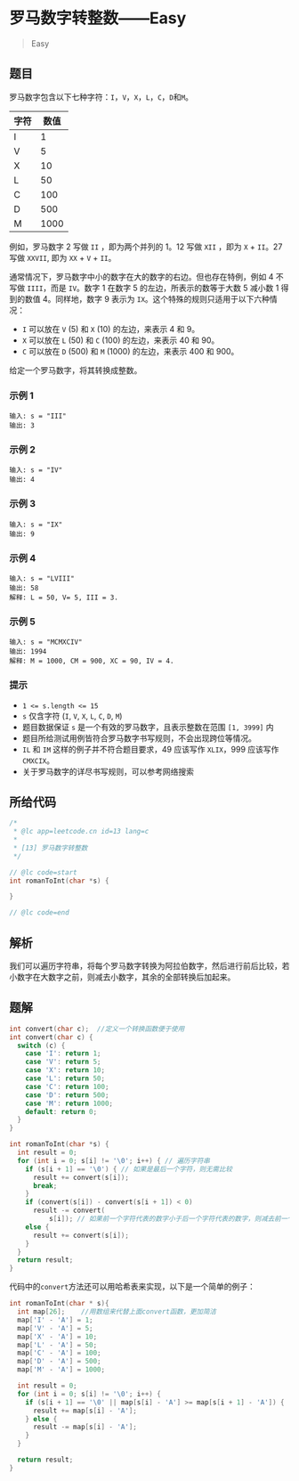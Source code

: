 # 罗马数字转整数——Easy

> Easy

## 题目

罗马数字包含以下七种字符：`I`，`V`，`X`，`L`，`C`，`D`和`M`。

| 字符 | 数值 |
| ---- | ---- |
| I    | 1    |
| V    | 5    |
| X    | 10   |
| L    | 50   |
| C    | 100  |
| D    | 500  |
| M    | 1000 |

例如，罗马数字 2 写做 `II` ，即为两个并列的 1。12 写做 `XII` ，即为 `X` + `II`。27 写做 `XXVII`, 即为 `XX` + `V` + `II`。

通常情况下，罗马数字中小的数字在大的数字的右边。但也存在特例，例如 4 不写做 `IIII`，而是 `IV`。数字 1 在数字 5 的左边，所表示的数等于大数 5 减小数 1 得到的数值 4。同样地，数字 9 表示为 `IX`。这个特殊的规则只适用于以下六种情况：

- `I` 可以放在 `V` (5) 和 `X` (10) 的左边，来表示 4 和 9。
- `X` 可以放在 `L` (50) 和 `C` (100) 的左边，来表示 40 和 90。
- `C` 可以放在 `D` (500) 和 `M` (1000) 的左边，来表示 400 和 900。

给定一个罗马数字，将其转换成整数。

### 示例 1

```plaintext
输入: s = "III"
输出: 3
```

### 示例 2

```plaintext
输入: s = "IV"
输出: 4
```

### 示例 3

```plaintext
输入: s = "IX"
输出: 9
```

### 示例 4

```plaintext
输入: s = "LVIII"
输出: 58
解释: L = 50, V= 5, III = 3.
```

### 示例 5

```plaintext
输入: s = "MCMXCIV"
输出: 1994
解释: M = 1000, CM = 900, XC = 90, IV = 4.
```

### 提示

- `1 <= s.length <= 15`
- `s` 仅含字符 (`I`, `V`, `X`, `L`, `C`, `D`, `M`)
- 题目数据保证 `s` 是一个有效的罗马数字，且表示整数在范围 `[1, 3999]` 内
- 题目所给测试用例皆符合罗马数字书写规则，不会出现跨位等情况。
- `IL` 和 `IM` 这样的例子并不符合题目要求，49 应该写作 `XLIX`，999 应该写作 `CMXCIX`。
- 关于罗马数字的详尽书写规则，可以参考网络搜索

## 所给代码

```c
/*
 * @lc app=leetcode.cn id=13 lang=c
 *
 * [13] 罗马数字转整数
 */

// @lc code=start
int romanToInt(char *s) {

}

// @lc code=end
```

## 解析

我们可以遍历字符串，将每个罗马数字转换为阿拉伯数字，然后进行前后比较，若小数字在大数字之前，则减去小数字，其余的全部转换后加起来。

## 题解

```c
int convert(char c);  //定义一个转换函数便于使用
int convert(char c) {
  switch (c) {
    case 'I': return 1;
    case 'V': return 5;
    case 'X': return 10;
    case 'L': return 50;
    case 'C': return 100;
    case 'D': return 500;
    case 'M': return 1000;
    default: return 0;
  }
}

int romanToInt(char *s) {
  int result = 0;
  for (int i = 0; s[i] != '\0'; i++) { // 遍历字符串
    if (s[i + 1] == '\0') { // 如果是最后一个字符，则无需比较
      result += convert(s[i]);
      break;
    }
    if (convert(s[i]) - convert(s[i + 1]) < 0)
      result -= convert(
          s[i]); // 如果前一个字符代表的数字小于后一个字符代表的数字，则减去前一个字符代表的数字
    else {
      result += convert(s[i]);
    }
  }
  return result;
}
```

代码中的`convert`方法还可以用哈希表来实现，以下是一个简单的例子：

```c
int romanToInt(char * s){
  int map[26];    //用数组来代替上面convert函数，更加简洁
  map['I' - 'A'] = 1;
  map['V' - 'A'] = 5;
  map['X' - 'A'] = 10;
  map['L' - 'A'] = 50;
  map['C' - 'A'] = 100;
  map['D' - 'A'] = 500;
  map['M' - 'A'] = 1000;

  int result = 0;
  for (int i = 0; s[i] != '\0'; i++) {
    if (s[i + 1] == '\0' || map[s[i] - 'A'] >= map[s[i + 1] - 'A']) {
      result += map[s[i] - 'A'];
    } else {
      result -= map[s[i] - 'A'];
    }
  }

  return result;
}
```
